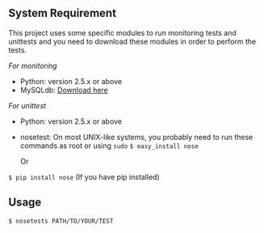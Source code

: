 System Requirement
-------------------

This project uses some specific modules to run monitoring tests and unittests and you need to download these modules in order to perform the tests.

*For monitoring*
+ Python: version 2.5.x or above
+ MySQLdb: [Download here](http://pypi.python.org/pypi/MySQL-python/)

*For unittest*
+ Python: version 2.5.x or above
+ nosetest: On most UNIX-like systems, you probably need to run these commands as root or using `sudo`
`$ easy_install nose`
	
	Or

`$ pip install nose`	(If you have pip installed)

Usage
------
`$ nosetests PATH/TO/YOUR/TEST`
	
